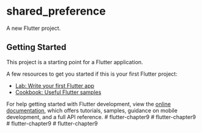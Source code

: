 # shared_preference

A new Flutter project.

## Getting Started

This project is a starting point for a Flutter application.

A few resources to get you started if this is your first Flutter project:

- [Lab: Write your first Flutter app](https://docs.flutter.dev/get-started/codelab)
- [Cookbook: Useful Flutter samples](https://docs.flutter.dev/cookbook)

For help getting started with Flutter development, view the
[online documentation](https://docs.flutter.dev/), which offers tutorials,
samples, guidance on mobile development, and a full API reference.
#   f l u t t e r - c h a p t e r 9  
 #   f l u t t e r - c h a p t e r 9  
 #   f l u t t e r - c h a p t e r 9  
 #   f l u t t e r - c h a p t e r 9  
 